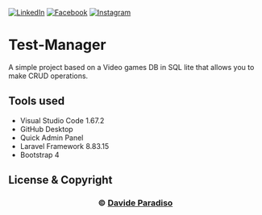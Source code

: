 [![LinkedIn][linkedin-shield]][linkedin-url]
[![Facebook][facebook-shield]][facebook-url]
[![Instagram][instagram-shield]][instagram-url]

<div id="top"></div>             
                    
# Test-Manager
A simple project based on a Video games DB in SQL lite that allows you to make CRUD operations.

## Tools used
- Visual Studio Code 1.67.2
- GitHub Desktop 
- Quick Admin Panel
- Laravel Framework 8.83.15
- Bootstrap 4

## License & Copyright

<div align="center">
  <h3 align="center">&copy; <a href="https://davideparadiso.ch/">Davide Paradiso </a></h3>
</div> 


<!-- MARKDOWN LINKS & IMAGES -->
[linkedin-shield]: https://img.shields.io/badge/-LinkedIn-black.svg?style=for-the-badge&logo=linkedin&colorB=555
[facebook-shield]: https://img.shields.io/badge/facebook-facebook-blue
[instagram-shield]: https://img.shields.io/badge/instagram-instagram-orange
[linkedin-url]: https://www.linkedin.com/in/davide-paradiso-585bb717b
[facebook-url]: https://www.facebook.com/profile.php?id=100081916540134
[instagram-url]: https://www.instagram.com/davideparadiso.ch/
